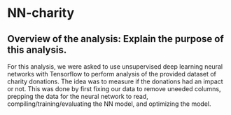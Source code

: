 # NN-charity
## Overview of the analysis: Explain the purpose of this analysis.
For this analysis, we were asked to use unsupervised deep learning neural networks with Tensorflow to perform analysis of the provided dataset of charity donations.  The idea was to measure if the donations had an impact or not.  This was done by first fixing our data to remove uneeded columns, prepping the data for the neural network to read, compiling/training/evaluating the NN model, and optimizing the model.  

